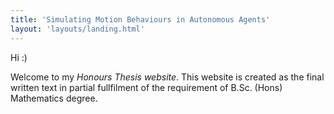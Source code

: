 ```yaml
---
title: 'Simulating Motion Behaviours in Autonomous Agents'
layout: 'layouts/landing.html'
---
```

Hi :) 

Welcome to my _Honours Thesis website_. This website is created as the final written text in partial fullfilment of the requirement of B.Sc. (Hons) Mathematics degree. 